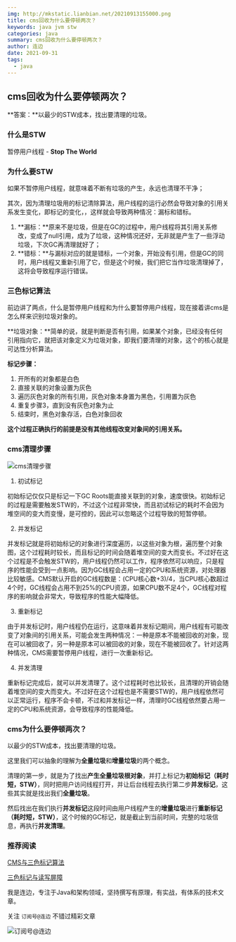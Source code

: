 ```yaml
---
img: http://mkstatic.lianbian.net/20210913155000.png
title: cms回收为什么要停顿两次？
keywords: java jvm stw
categories: java
summary: cms回收为什么要停顿两次？
author: 连边
date: 2021-09-31
tags:
  - java
---
```




## cms回收为什么要停顿两次？

**答案：**以最少的STW成本，找出要清理的垃圾。



### 什么是STW

暂停用户线程 - **Stop The World**



### 为什么要STW

如果不暂停用户线程，就意味着不断有垃圾的产生，永远也清理不干净；

其次，因为清理垃圾用的标记清除算法，用户线程的运行必然会导致对象的引用关系发生变化，即标记的变化，，这样就会导致两种情况：漏标和错标。

1. **漏标：**原来不是垃圾，但是在GC的过程中，用户线程将其引用关系修改，变成了null引用，成为了垃圾，这种情况还好，无非就是产生了一些浮动垃圾，下次GC再清理就好了；
2. **错标：**与漏标对应的就是错标，一个对象，开始没有引用，但是GC的同时，用户线程又重新引用了它，但是这个时候，我们把它当作垃圾清理掉了，这将会导致程序运行错误。



### 三色标记算法

前边讲了两点，什么是暂停用户线程和为什么要暂停用户线程，现在接着讲cms是怎么样来识别垃圾对象的。

**垃圾对象：**简单的说，就是判断是否有引用，如果某个对象，已经没有任何引用指向它，就把该对象定义为垃圾对象，即我们要清理的对象，这个的核心就是可达性分析算法。

**标记步骤：**

1. 开所有的对象都是白色
2. 直接关联的对象设置为灰色
3. 遍历灰色对象的所有引用，灰色对象本身置为黑色，引用置为灰色
4. 重复步骤3，直到没有灰色对象为止
5. 结束时，黑色对象存活，白色对象回收

**这个过程正确执行的前提是没有其他线程改变对象间的引用关系。**



### cms清理步骤

![cms清理步骤](http://mkstatic.lianbian.net/20210913155000.png)

1. 初试标记

初始标记仅仅只是标记一下GC Roots能直接关联到的对象，速度很快。初始标记的过程是需要触发STW的，不过这个过程非常快，而且初试标记的耗时不会因为堆空间的变大而变慢，是可控的，因此可以忽略这个过程导致的短暂停顿。

2. 并发标记

并发标记就是将初始标记的对象进行深度遍历，以这些对象为根，遍历整个对象图，这个过程耗时较长，而且标记的时间会随着堆空间的变大而变长。不过好在这个过程是不会触发STW的，用户线程仍然可以工作，程序依然可以响应，只是程序的性能会受到一点影响。因为GC线程会占用一定的CPU和系统资源，对处理器比较敏感。CMS默认开启的GC线程数是：(CPU核心数+3)/4，当CPU核心数超过4个时，GC线程会占用不到25%的CPU资源，如果CPU数不足4个，GC线程对程序的影响就会非常大，导致程序的性能大幅降低。

3. 重新标记

由于并发标记时，用户线程仍在运行，这意味着并发标记期间，用户线程有可能改变了对象间的引用关系，可能会发生两种情况：一种是原本不能被回收的对象，现在可以被回收了，另一种是原本可以被回收的对象，现在不能被回收了。针对这两种情况，CMS需要暂停用户线程，进行一次重新标记。

4. 并发清理

重新标记完成后，就可以并发清理了。这个过程耗时也比较长，且清理的开销会随着堆空间的变大而变大。不过好在这个过程也是不需要STW的，用户线程依然可以正常运行，程序不会卡顿，不过和并发标记一样，清理时GC线程依然要占用一定的CPU和系统资源，会导致程序的性能降低。



### cms为什么要停顿两次？

以最少的STW成本，找出要清理的垃圾。

这里我们可以抽象的理解为**全量垃圾**和**增量垃圾**的两个概念。

清理的第一步，就是为了找出**产生全量垃圾根对象**，并打上标记为**初始标记（耗时短，STW）**，同时把用户访问线程打开，并让后台线程去执行第二步**并发标记**，这些其实就是找出我们**全量垃圾**。

然后找出在我们执行**并发标记**这段时间由用户线程产生的**增量垃圾**进行**重新标记（耗时短，STW）**，这个时候的GC标记，就是截止到当前时间，完整的垃圾信息，再执行**并发清理**。



### 推荐阅读

[CMS与三色标记算法](https://zhuanlan.zhihu.com/p/340530051)

[三色标记与读写屏障](https://www.jianshu.com/p/12544c0ad5c1)



我是连边，专注于Java和架构领域，坚持撰写有原理，有实战，有体系的技术文章。

关注 `订阅号@连边` 不错过精彩文章

![订阅号@连边](https://mkstatic.lianbian.net/202203152301257.jpg)





